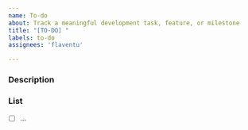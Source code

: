 ```yaml
---
name: To-do
about: Track a meaningful development task, feature, or milestone
title: "[TO-DO] "
labels: to-do
assignees: 'flaventu'

---
```


### Description

### List

- [ ] ...
